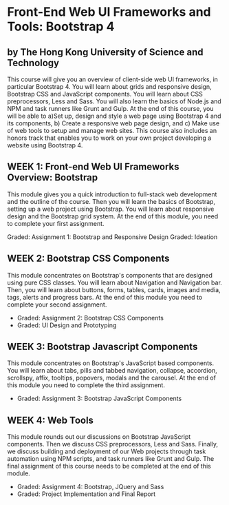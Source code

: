 # Front-End Web UI Frameworks and Tools: Bootstrap 4
## by The Hong Kong University of Science and Technology


This course will give you an overview of client-side web UI frameworks, in particular Bootstrap 4. You will learn about grids and responsive design, Bootstrap CSS and JavaScript components. You will learn about CSS preprocessors, Less and Sass. You will also learn the basics of Node.js and NPM and task runners like Grunt and Gulp.
At the end of this course, you will be able to a)Set up, design and style a web page using Bootstrap 4 and its components, b) Create a responsive web page design, and c) Make use of web tools to setup and manage web sites.
This course also includes an honors track that enables you to work on your own project developing a website using Bootstrap 4.


## WEEK 1: Front-end Web UI Frameworks Overview: Bootstrap

This module gives you a quick introduction to full-stack web development and the outline of the course. Then you will learn the basics of Bootstrap, setting up a web project using Bootstrap. You will learn about responsive design and the Bootstrap grid system. At the end of this module, you need to complete your first assignment.

Graded: Assignment 1: Bootstrap and Responsive Design
Graded: Ideation

## WEEK 2: Bootstrap CSS Components

This module concentrates on Bootstrap's components that are designed using pure CSS classes. You will learn about Navigation and Navigation bar. Then, you will learn about buttons, forms, tables, cards, images and media, tags, alerts and progress bars. At the end of this module you need to complete your second assignment.

- Graded: Assignment 2: Bootstrap CSS Components
- Graded: UI Design and Prototyping


## WEEK 3: Bootstrap Javascript Components

This module concentrates on Bootstrap's JavaScript based components. You will learn about tabs, pills and tabbed navigation, collapse, accordion, scrollspy, affix, tooltips, popovers, modals and the carousel. At the end of this module you need to complete the third assignment.
- Graded: Assignment 3: Bootstrap JavaScript Components

## WEEK 4: Web Tools

This module rounds out our discussions on Bootstrap JavaScript components. Then we discuss CSS preprocessors, Less and Sass. Finally, we discuss building and deployment of our Web projects through task automation using NPM scripts, and task runners like Grunt and Gulp. The final assignment of this course needs to be completed at the end of this module.

- Graded: Assignment 4: Bootstrap, JQuery and Sass
- Graded: Project Implementation and Final Report

